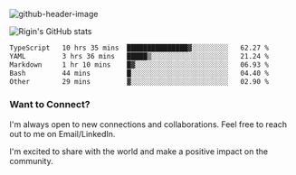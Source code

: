 
![github-header-image](https://github.com/riginoommen/riginoommen/assets/3840244/889cae65-df55-4cda-86cc-bf21bf1f2e96)

![Rigin's GitHub stats](https://github-readme-stats.vercel.app/api?username=riginoommen\&show_icons=true\&show=reviews,discussions_started,discussions_answered,prs_merged,prs_merged_percentage)


<!--START_SECTION:waka-->

```txt
TypeScript   10 hrs 35 mins  ███████████████▓░░░░░░░░░   62.27 %
YAML         3 hrs 36 mins   █████▒░░░░░░░░░░░░░░░░░░░   21.24 %
Markdown     1 hr 10 mins    █▓░░░░░░░░░░░░░░░░░░░░░░░   06.93 %
Bash         44 mins         █░░░░░░░░░░░░░░░░░░░░░░░░   04.40 %
Other        29 mins         ▓░░░░░░░░░░░░░░░░░░░░░░░░   02.90 %
```

<!--END_SECTION:waka-->

### Want to Connect?

I'm always open to new connections and collaborations. Feel free to reach out to me on Email/LinkedIn.

I'm excited to share with the world and make a positive impact on the community.
